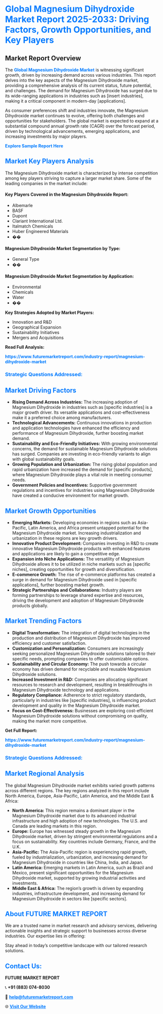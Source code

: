 <h1 style="color: #007BFF;">Global Magnesium Dihydroxide Market Report 2025-2033: Driving Factors, Growth Opportunities, and Key Players</h1>

<section id="overview">
<h2>Market Report Overview</h2>
<p>The <a href="https://www.futuremarketreport.com/industry-report/magnesium-dihydroxide-market" style="color: #007BFF; text-decoration: none;"><strong>Global Magnesium Dihydroxide Market</strong></a> is witnessing significant growth, driven by increasing demand across various industries. This report delves into the key aspects of the Magnesium Dihydroxide market, providing a comprehensive analysis of its current status, future potential, and challenges. The demand for Magnesium Dihydroxide has surged due to its wide-ranging applications in industries such as [insert industries], making it a critical component in modern-day [applications].</p>
<p>As consumer preferences shift and industries innovate, the Magnesium Dihydroxide market continues to evolve, offering both challenges and opportunities for stakeholders. The global market is expected to expand at a substantial compound annual growth rate (CAGR) over the forecast period, driven by technological advancements, emerging applications, and increasing investments by major players.</p>
</section>

<section id="overview">
<p><a href="https://www.futuremarketreport.com/request-sample/reportId=113838" style="color: #007BFF; text-decoration: none;"><strong>Explore Sample Report Here</strong></a></p>
</section>

<section id="key-players">
<h2 style="color: #007BFF;">Market Key Players Analysis</h2>
<p>The Magnesium Dihydroxide market is characterized by intense competition among key players striving to capture a larger market share. Some of the leading companies in the market include:</p>
<h4>Key Players Covered in the Magnesium Dihydroxide Report:</h4>
<ul><li>Albemarle</li><li>BASF</li><li>Dupont</li><li>Clariant International Ltd.</li><li>Italmatch Chemicals</li><li>Huber Engineered Materials</li><li>��</li></ul>
<h4>Magnesium Dihydroxide Market Segmentation by Type:</h4>
<ul><li>General Type</li><li>��</li></ul>

<h4>Magnesium Dihydroxide Market Segmentation by Application:</h4>
<ul><li>Environmental</li><li>Chemicals</li><li>Water</li><li>��</li></ul>
<p><strong>Key Strategies Adopted by Market Players:</strong></p>
<ul>
<li>Innovation and R&D</li>
<li>Geographical Expansion</li>
<li>Sustainability Initiatives</li>
<li>Mergers and Acquisitions</li>
</ul>
</section>

<section>
<p><strong>Read Full Analysis: </strong></p><a href="https://www.futuremarketreport.com/industry-report/magnesium-dihydroxide-market" style="color: #007BFF; text-decoration: none;"><strong>https://www.futuremarketreport.com/industry-report/magnesium-dihydroxide-market</strong></a>
<h3 style="color: #007BFF;">Strategic Questions Addressed:</h3>
</section>

<section id="driving-factors">
<h2 style="color: #007BFF;">Market Driving Factors</h2>
<ul>
<li><strong>Rising Demand Across Industries:</strong> The increasing adoption of Magnesium Dihydroxide in industries such as [specific industries] is a major growth driver. Its versatile applications and cost-effectiveness make it a preferred choice among manufacturers.</li>
<li><strong>Technological Advancements:</strong> Continuous innovations in production and application technologies have enhanced the efficiency and performance of Magnesium Dihydroxide, further boosting market demand.</li>
<li><strong>Sustainability and Eco-Friendly Initiatives:</strong> With growing environmental concerns, the demand for sustainable Magnesium Dihydroxide solutions has surged. Companies are investing in eco-friendly variants to align with global sustainability goals.</li>
<li><strong>Growing Population and Urbanization:</strong> The rising global population and rapid urbanization have increased the demand for [specific products], where Magnesium Dihydroxide plays a vital role in meeting consumer needs.</li>
<li><strong>Government Policies and Incentives:</strong> Supportive government regulations and incentives for industries using Magnesium Dihydroxide have created a conducive environment for market growth.</li>
</ul>
</section>

<section id="growth-opportunities">
<h2 style="color: #007BFF;">Market Growth Opportunities</h2>
<ul>
<li><strong>Emerging Markets:</strong> Developing economies in regions such as Asia-Pacific, Latin America, and Africa present untapped potential for the Magnesium Dihydroxide market. Increasing industrialization and urbanization in these regions are key growth drivers.</li>
<li><strong>Innovative Product Development:</strong> Companies investing in R&D to create innovative Magnesium Dihydroxide products with enhanced features and applications are likely to gain a competitive edge.</li>
<li><strong>Expansion into Niche Applications:</strong> The versatility of Magnesium Dihydroxide allows it to be utilized in niche markets such as [specific niches], creating opportunities for growth and diversification.</li>
<li><strong>E-commerce Growth:</strong> The rise of e-commerce platforms has created a surge in demand for Magnesium Dihydroxide used in [specific applications], further boosting market growth.</li>
<li><strong>Strategic Partnerships and Collaborations:</strong> Industry players are forming partnerships to leverage shared expertise and resources, driving the development and adoption of Magnesium Dihydroxide products globally.</li>
</ul>
</section>

<section id="trending-factors">
<h2 style="color: #007BFF;">Market Trending Factors</h2>
<ul>
<li><strong>Digital Transformation:</strong> The integration of digital technologies in the production and distribution of Magnesium Dihydroxide has improved efficiency and customer satisfaction.</li>
<li><strong>Customization and Personalization:</strong> Consumers are increasingly seeking personalized Magnesium Dihydroxide solutions tailored to their specific needs, prompting companies to offer customizable options.</li>
<li><strong>Sustainability and Circular Economy:</strong> The push towards a circular economy has driven demand for recyclable and reusable Magnesium Dihydroxide solutions.</li>
<li><strong>Increased Investment in R&D:</strong> Companies are allocating significant resources to research and development, resulting in breakthroughs in Magnesium Dihydroxide technology and applications.</li>
<li><strong>Regulatory Compliance:</strong> Adherence to strict regulatory standards, particularly in industries like [specific industries], is influencing product development and quality in the Magnesium Dihydroxide market.</li>
<li><strong>Focus on Cost-Effectiveness:</strong> Businesses are exploring cost-efficient Magnesium Dihydroxide solutions without compromising on quality, making the market more competitive.</li>
</ul>
</section>

<section>
<p><strong>Get Full Report: </strong></p><a href="https://www.futuremarketreport.com/industry-report/magnesium-dihydroxide-market" style="color: #007BFF; text-decoration: none;"><strong>https://www.futuremarketreport.com/industry-report/magnesium-dihydroxide-market</strong></a>
<h3 style="color: #007BFF;">Strategic Questions Addressed:</h3>
</section>


<section id="regional-analysis">
<h2 style="color: #007BFF;">Market Regional Analysis</h2>
<p>The global Magnesium Dihydroxide market exhibits varied growth patterns across different regions. The key regions analyzed in this report include North America, Europe, Asia-Pacific, Latin America, and the Middle East & Africa:</p>
<ul>
<li><strong>North America:</strong> This region remains a dominant player in the Magnesium Dihydroxide market due to its advanced industrial infrastructure and high adoption of new technologies. The U.S. and Canada are leading markets in this region.</li>
<li><strong>Europe:</strong> Europe has witnessed steady growth in the Magnesium Dihydroxide market, driven by stringent environmental regulations and a focus on sustainability. Key countries include Germany, France, and the U.K.</li>
<li><strong>Asia-Pacific:</strong> The Asia-Pacific region is experiencing rapid growth, fueled by industrialization, urbanization, and increasing demand for Magnesium Dihydroxide in countries like China, India, and Japan.</li>
<li><strong>Latin America:</strong> Emerging markets in Latin America, such as Brazil and Mexico, present significant opportunities for the Magnesium Dihydroxide market, supported by growing industrial activities and investments.</li>
<li><strong>Middle East & Africa:</strong> The region’s growth is driven by expanding industries, infrastructure development, and increasing demand for Magnesium Dihydroxide in sectors like [specific sectors].</li>
</ul>
</section>

<footer>
<h2 style="color: #007BFF;">About FUTURE MARKET REPORT</h2>
<p>We are a trusted name in market research and advisory services, delivering actionable insights and strategic support to businesses across diverse industries. Our expertise lies in offering:</p>

<p>Stay ahead in today’s competitive landscape with our tailored research solutions.</p>

<h2 style="color: #007BFF;">Contact Us:</h2>
<p><strong>FUTURE MARKET REPORT</strong></p>
<p>📞 <strong>+91 (883) 074-8030</strong></p>
<p>📧 <strong><a href="mailto:help@futuremarketreport.com" style="color: #007BFF;">help@futuremarketreport.com</a></strong></p>
<p>🌐 <strong><a href="https://www.futuremarketreport.com/" style="color: #007BFF;">Visit Our Website</a></strong></p>
</footer>
